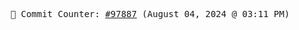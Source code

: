 <p align="center">
    <samp>
        📮 Commit Counter: <a href="https://github.com/Javascript-void0/Javascript-void0/commits/main">#97887</a> (August 04, 2024 @ 03:11 PM)
    </samp>
</p>